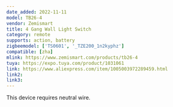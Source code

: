 ```yaml
---
date_added: 2022-11-11
model: TB26-4
vendor: Zemismart
title: 4 Gang Wall Light Switch
category: remote
supports: action, battery
zigbeemodel: ['TS0601', '_TZE200_1n2kyphz']
compatible: [zha]
mlink: https://www.zemismart.com/products/tb26-4
tuya: https://expo.tuya.com/product/1031061
link: https://www.aliexpress.com/item/1005003972289459.html
link2: 
link3: 
---
```


This device requires neutral wire.
